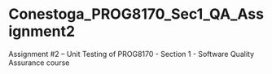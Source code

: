 # Conestoga_PROG8170_Sec1_QA_Assignment2
Assignment #2 – Unit Testing of PROG8170 - Section 1 - Software Quality Assurance course
